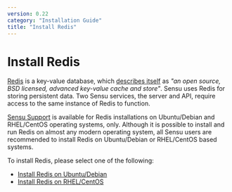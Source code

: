 ```yaml
---
version: 0.22
category: "Installation Guide"
title: "Install Redis"
---
```


# Install Redis

[Redis][redis] is a key-value database, which [describes itself][redis-about] as
_"an open source, BSD licensed, advanced key-value cache and store"_. Sensu uses
Redis for storing persistent data. Two Sensu services, the server and API,
require access to the same instance of Redis to function.

[Sensu Support][support] is available for Redis installations on Ubuntu/Debian
and RHEL/CentOS operating systems, only. Although it is possible to install and
run Redis on almost any modern operating system, all Sensu users are recommended
to install Redis on Ubuntu/Debian or RHEL/CentOS based systems.

To install Redis, please select one of the following:

- [Install Redis on Ubuntu/Debian](install-redis-on-ubuntu-debian)
- [Install Redis on RHEL/CentOS](install-redis-on-rhel-centos)

[redis]:            http://redis.io/
[redis-about]:      http://redis.io/topics/introduction
[support]:          https://sensuapp.org/support
